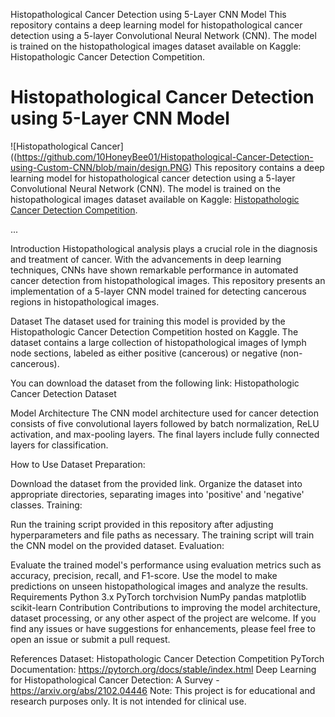 
Histopathological Cancer Detection using 5-Layer CNN Model
This repository contains a deep learning model for histopathological cancer detection using a 5-layer Convolutional Neural Network (CNN). The model is trained on the histopathological images dataset available on Kaggle: Histopathologic Cancer Detection Competition.
# Histopathological Cancer Detection using 5-Layer CNN Model

![Histopathological Cancer]((https://github.com/10HoneyBee01/Histopathological-Cancer-Detection-using-Custom-CNN/blob/main/design.PNG)
This repository contains a deep learning model for histopathological cancer detection using a 5-layer Convolutional Neural Network (CNN). The model is trained on the histopathological images dataset available on Kaggle: [Histopathologic Cancer Detection Competition](https://www.kaggle.com/competitions/histopathologic-cancer-detection).

...

Introduction
Histopathological analysis plays a crucial role in the diagnosis and treatment of cancer. With the advancements in deep learning techniques, CNNs have shown remarkable performance in automated cancer detection from histopathological images. This repository presents an implementation of a 5-layer CNN model trained for detecting cancerous regions in histopathological images.

Dataset
The dataset used for training this model is provided by the Histopathologic Cancer Detection Competition hosted on Kaggle. The dataset contains a large collection of histopathological images of lymph node sections, labeled as either positive (cancerous) or negative (non-cancerous).

You can download the dataset from the following link: Histopathologic Cancer Detection Dataset

Model Architecture
The CNN model architecture used for cancer detection consists of five convolutional layers followed by batch normalization, ReLU activation, and max-pooling layers. The final layers include fully connected layers for classification.

How to Use
Dataset Preparation:

Download the dataset from the provided link.
Organize the dataset into appropriate directories, separating images into 'positive' and 'negative' classes.
Training:

Run the training script provided in this repository after adjusting hyperparameters and file paths as necessary.
The training script will train the CNN model on the provided dataset.
Evaluation:

Evaluate the trained model's performance using evaluation metrics such as accuracy, precision, recall, and F1-score.
Use the model to make predictions on unseen histopathological images and analyze the results.
Requirements
Python 3.x
PyTorch
torchvision
NumPy
pandas
matplotlib
scikit-learn
Contribution
Contributions to improving the model architecture, dataset processing, or any other aspect of the project are welcome. If you find any issues or have suggestions for enhancements, please feel free to open an issue or submit a pull request.

References
Dataset: Histopathologic Cancer Detection Competition
PyTorch Documentation: https://pytorch.org/docs/stable/index.html
Deep Learning for Histopathological Cancer Detection: A Survey - https://arxiv.org/abs/2102.04446
Note: This project is for educational and research purposes only. It is not intended for clinical use.
